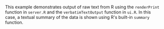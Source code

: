 This example demonstrates output of raw text from R using the `renderPrint` function in `server.R` and the `verbatimTextOutput` function in `ui.R`. In this case, a textual summary of the data is shown using R's built-in `summary` function. 
